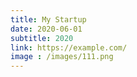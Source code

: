 ```yaml
---
title: My Startup
date: 2020-06-01
subtitle: 2020
link: https://example.com/
image : /images/111.png
---
```

